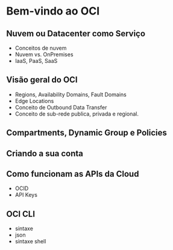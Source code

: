 # Bem-vindo ao OCI

## Nuvem ou Datacenter como Serviço

- Conceitos de nuvem
- Nuvem vs. OnPremises
- IaaS, PaaS, SaaS

## Visão geral do OCI

- Regions, Availability Domains, Fault Domains
- Edge Locations
- Conceito de Outbound Data Transfer
- Conceito de sub-rede publica, privada e regional.

## Compartments, Dynamic Group e Policies

## Criando a sua conta

## Como funcionam as APIs da Cloud

- OCID
- API Keys

## OCI CLI

- sintaxe
- json
- sintaxe shell

